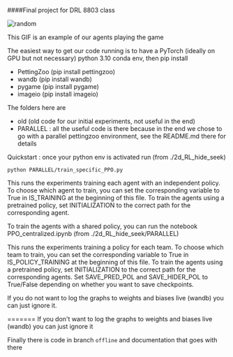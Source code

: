####Final project for DRL 8803 class

![random](https://github.com/user-attachments/assets/cb374134-8b6e-4ddc-b5e7-3dc3f8f8cd28)


This GIF is an example of our agents playing the game

The easiest way to get our code running is to have a PyTorch (ideally on GPU but not necessary) python 3.10 conda env, then pip install
 - PettingZoo (pip install pettingzoo)
 - wandb (pip install wandb)
 - pygame (pip install pygame)
 - imageio (pip install imageio)


The folders here are
 - old (old code for our initial experiments, not useful in the end)
 - PARALLEL : all the useful code is there because in the end we chose to go with a parallel pettingzoo environment, see the README.md there for details


Quickstart : once your python env is activated run (from ./2d_RL_hide_seek)

```python PARALLEL/train_specific_PPO.py```

This runs the experiments training each agent with an independent policy. To choose which agent to train, you can set the corresponding variable to True in IS_TRAINING at the beginning of this file.
To train the agents using a pretrained policy, set INITIALIZATION to the correct path for the corresponding agent.

To train the agents with a shared policy, you can run the notebook PPO_centralized.ipynb (from ./2d_RL_hide_seek/PARALLEL)

This runs the experiments training a policy for each team. To choose which team to train, you can set the corresponding variable to True in IS_POLICY_TRAINING at the beginning of this file.
To train the agents using a pretrained policy, set INITIALIZATION to the correct path for the corresponding agents.
Set SAVE_PRED_POL and SAVE_HIDER_POL to True/False depending on whether you want to save checkpoints.

If you do not want to log the graphs to weights and biases live (wandb) you can just ignore it.

=======
If you don't want to log the graphs to weights and biases live (wandb) you can just ignore it


Finally there is code in branch ```offline``` and documentation that goes with there
